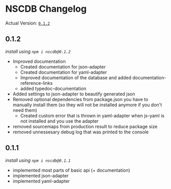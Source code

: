 # NSCDB Changelog

Actual Version: [`0.1.2`](#0.1.2)

## 0.1.2
_install using `npm i nscdb@0.1.2`_

* Improved documentation
  * Created documentation for json-adapter
  * Created documentation for yaml-adapter
  * Improved documentation of the database and added documentation-reference-links
  * added typedoc-documentation
* Added settings to json-adapter to beautify generated json
* Removed optional dependencies from package.json you have to manually install them 
  (so they will not be installed anymore if you don't need them)
  * Created custom error that is thrown in yaml-adapter when js-yaml is not 
    installed and you use the adapter
* removed sourcemaps from production result to reduce package size
* removed unnessesary debug log that was printed to the console


## 0.1.1
_install using `npm i nscdb@0.1.1`_

* implemented most parts of basic api (+ documentation)
* implemented json-adapter
* implemented yaml-adapter
